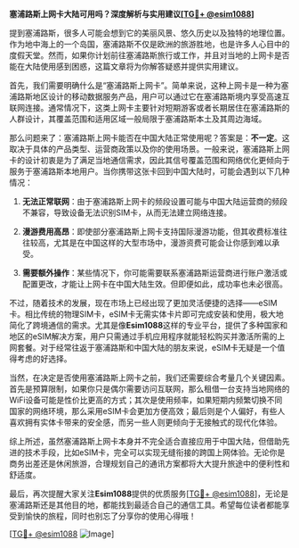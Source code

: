 **塞浦路斯上网卡大陆可用吗？深度解析与实用建议[[TG💪+ @esim1088](https://t.me/s/esim1088)]**

提到塞浦路斯，很多人可能会想到它的美丽风景、悠久历史以及独特的地理位置。作为地中海上的一个岛国，塞浦路斯不仅是欧洲的旅游胜地，也是许多人心目中的度假天堂。然而，如果你计划前往塞浦路斯旅行或工作，并且对当地的上网卡是否能在大陆使用感到困惑，这篇文章将为你解答疑惑并提供实用建议。

首先，我们需要明确什么是“塞浦路斯上网卡”。简单来说，这种上网卡是一种为塞浦路斯地区设计的移动数据服务产品，用户可以通过它在塞浦路斯境内享受高速互联网连接。通常情况下，这类上网卡主要针对短期游客或者长期居住在塞浦路斯的人群设计，其覆盖范围和适用区域一般局限于塞浦路斯本土及其周边海域。

那么问题来了：塞浦路斯上网卡能否在中国大陆正常使用呢？答案是：**不一定**。这取决于具体的产品类型、运营商政策以及你的使用场景。一般来说，塞浦路斯上网卡的设计初衷是为了满足当地通信需求，因此其信号覆盖范围和网络优化更倾向于服务于塞浦路斯本地用户。当你携带这张卡回到中国大陆时，可能会遇到以下几种情况：

1. **无法正常联网**：由于塞浦路斯上网卡的频段设置可能与中国大陆运营商的频段不兼容，导致设备无法识别SIM卡，从而无法建立网络连接。
   
2. **漫游费用高昂**：即使部分塞浦路斯上网卡支持国际漫游功能，但其收费标准往往较高，尤其是在中国这样的大型市场中，漫游资费可能会让你感到难以承受。

3. **需要额外操作**：某些情况下，你可能需要联系塞浦路斯运营商进行账户激活或配置更改，才能让上网卡在中国大陆生效。但即便如此，成功率也未必很高。

不过，随着技术的发展，现在市场上已经出现了更加灵活便捷的选择——eSIM卡。相比传统的物理SIM卡，eSIM卡无需实体卡片即可完成安装和使用，极大地简化了跨境通信的需求。尤其是像**Esim1088**这样的专业平台，提供了多种国家和地区的eSIM解决方案，用户只需通过手机应用程序就能轻松购买并激活所需的上网套餐。对于经常往返于塞浦路斯和中国大陆的朋友来说，eSIM卡无疑是一个值得考虑的好选择。

当然，在决定是否使用塞浦路斯上网卡之前，我们还需要综合考量几个关键因素。首先是预算限制，如果你只是偶尔需要访问互联网，那么租借一台支持当地网络的WiFi设备可能是性价比更高的方式；其次是使用频率，如果短期内频繁切换不同国家的网络环境，那么采用eSIM卡会更加方便高效；最后则是个人偏好，有些人喜欢拥有实体卡带来的安全感，而另一些人则更倾向于无接触式的现代化体验。

综上所述，虽然塞浦路斯上网卡本身并不完全适合直接应用于中国大陆，但借助先进的技术手段，比如eSIM卡，完全可以实现无缝衔接的跨国上网体验。无论你是商务出差还是休闲旅游，合理规划自己的通讯方案都将大大提升旅途中的便利性和舒适度。

最后，再次提醒大家关注**Esim1088**提供的优质服务[[TG💪+ @esim1088](https://t.me/s/esim1088)]，无论是塞浦路斯还是其他目的地，都能找到最适合自己的通信工具。希望每位读者都能享受到愉快的旅程，同时也别忘了分享你的使用心得哦！

[[TG💪+ @esim1088](https://t.me/s/esim1088) ![Image](https://i.postimg.cc/4NQfJmqS/Snipaste-2025-05-13-00-14-12.png)]